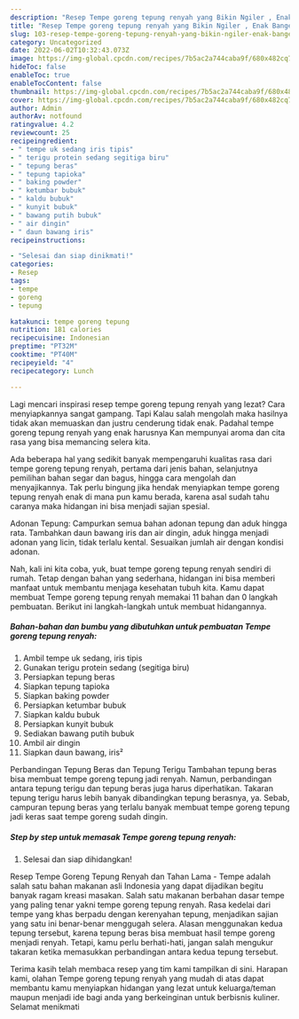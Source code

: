 ```yaml
---
description: "Resep Tempe goreng tepung renyah yang Bikin Ngiler , Enak Banget"
title: "Resep Tempe goreng tepung renyah yang Bikin Ngiler , Enak Banget"
slug: 103-resep-tempe-goreng-tepung-renyah-yang-bikin-ngiler-enak-banget
category: Uncategorized
date: 2022-06-02T10:32:43.073Z
image: https://img-global.cpcdn.com/recipes/7b5ac2a744caba9f/680x482cq70/tempe-goreng-tepung-renyah-foto-resep-utama.jpg
hideToc: false
enableToc: true
enableTocContent: false
thumbnail: https://img-global.cpcdn.com/recipes/7b5ac2a744caba9f/680x482cq70/tempe-goreng-tepung-renyah-foto-resep-utama.jpg
cover: https://img-global.cpcdn.com/recipes/7b5ac2a744caba9f/680x482cq70/tempe-goreng-tepung-renyah-foto-resep-utama.jpg
author: Admin
authorAv: notfound
ratingvalue: 4.2
reviewcount: 25
recipeingredient:
- " tempe uk sedang iris tipis"
- " terigu protein sedang segitiga biru"
- " tepung beras"
- " tepung tapioka"
- " baking powder"
- " ketumbar bubuk"
- " kaldu bubuk"
- " kunyit bubuk"
- " bawang putih bubuk"
- " air dingin"
- " daun bawang iris"
recipeinstructions:

- "Selesai dan siap dinikmati!"
categories:
- Resep
tags:
- tempe
- goreng
- tepung

katakunci: tempe goreng tepung 
nutrition: 181 calories
recipecuisine: Indonesian
preptime: "PT32M"
cooktime: "PT40M"
recipeyield: "4"
recipecategory: Lunch

---
```



Lagi mencari inspirasi resep tempe goreng tepung renyah yang lezat? Cara menyiapkannya sangat gampang. Tapi Kalau salah mengolah maka hasilnya tidak akan memuaskan dan justru cenderung tidak enak. Padahal tempe goreng tepung renyah yang enak harusnya Kan mempunyai aroma dan cita rasa yang bisa memancing selera kita.


Ada beberapa hal yang sedikit banyak mempengaruhi kualitas rasa dari tempe goreng tepung renyah, pertama dari jenis bahan, selanjutnya pemilihan bahan segar dan bagus, hingga cara mengolah dan menyajikannya. Tak perlu bingung jika hendak menyiapkan tempe goreng tepung renyah enak di mana pun kamu berada, karena asal sudah tahu caranya maka hidangan ini bisa menjadi sajian spesial.

Adonan Tepung: Campurkan semua bahan adonan tepung dan aduk hingga rata. Tambahkan daun bawang iris dan air dingin, aduk hingga menjadi adonan yang licin, tidak terlalu kental. Sesuaikan jumlah air dengan kondisi adonan.


Nah, kali ini kita coba, yuk, buat tempe goreng tepung renyah sendiri di rumah. Tetap dengan bahan yang sederhana, hidangan ini bisa memberi manfaat untuk membantu menjaga kesehatan tubuh kita. Kamu dapat membuat Tempe goreng tepung renyah memakai 11 bahan dan 0 langkah pembuatan. Berikut ini langkah-langkah untuk membuat hidangannya.

<!--inarticleads1-->

##### Bahan-bahan dan bumbu yang dibutuhkan untuk pembuatan Tempe goreng tepung renyah:

1. Ambil  tempe uk sedang, iris tipis
1. Gunakan  terigu protein sedang (segitiga biru)
1. Persiapkan  tepung beras
1. Siapkan  tepung tapioka
1. Siapkan  baking powder
1. Persiapkan  ketumbar bubuk
1. Siapkan  kaldu bubuk
1. Persiapkan  kunyit bubuk
1. Sediakan  bawang putih bubuk
1. Ambil  air dingin
1. Siapkan  daun bawang, iris²


Perbandingan Tepung Beras dan Tepung Terigu Tambahan tepung beras bisa membuat tempe goreng tepung jadi renyah. Namun, perbandingan antara tepung terigu dan tepung beras juga harus diperhatikan. Takaran tepung terigu harus lebih banyak dibandingkan tepung berasnya, ya. Sebab, campuran tepung beras yang terlalu banyak membuat tempe goreng tepung jadi keras saat tempe goreng sudah dingin. 

<!--inarticleads2-->

##### Step by step untuk memasak Tempe goreng tepung renyah:


1. Selesai dan siap dihidangkan!

Resep Tempe Goreng Tepung Renyah dan Tahan Lama - Tempe adalah salah satu bahan makanan asli Indonesia yang dapat dijadikan begitu banyak ragam kreasi masakan. Salah satu makanan berbahan dasar tempe yang paling tenar yakni tempe goreng tepung renyah. Rasa kedelai dari tempe yang khas berpadu dengan kerenyahan tepung, menjadikan sajian yang satu ini benar-benar menggugah selera. Alasan menggunakan kedua tepung tersebut, karena tepung beras bisa membuat hasil tempe goreng menjadi renyah. Tetapi, kamu perlu berhati-hati, jangan salah mengukur takaran ketika memasukkan perbandingan antara kedua tepung tersebut. 

Terima kasih telah membaca resep yang tim kami tampilkan di sini. Harapan kami, olahan Tempe goreng tepung renyah yang mudah di atas dapat membantu kamu menyiapkan hidangan yang lezat untuk keluarga/teman maupun menjadi ide bagi anda yang berkeinginan untuk berbisnis kuliner. Selamat menikmati
